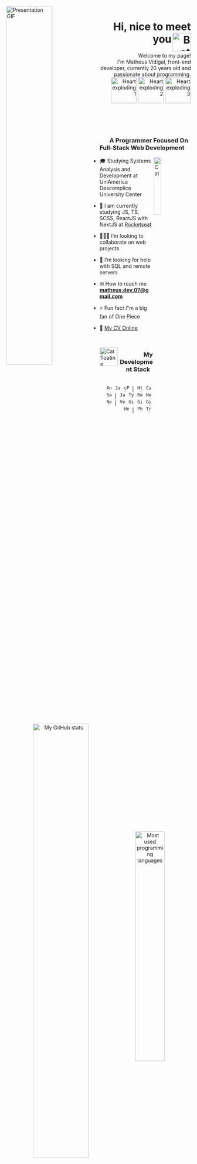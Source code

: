 <!-- PRESENTATION (GIF) -->
<img align="left" src=".github/presentationMV.gif" alt="Presentation GIF"  width="50%"/>

<!-- PRESENTATION -->
<h1 align="right">Hi, nice to meet you
    <img align="right" src=".github/bat.gif" alt="Bat" width="50">
</h1>
<p align="right">Welcome to my page!
    <br>
    I'm Matheus Vidigal, front-end developer, currently 20 years old and passionate about programming.
    <br>
    <img src=".github/heart.gif" alt="Heart exploding 1" width="70">
    <img src=".github/heart.gif" alt="Heart exploding 2" width="70">
    <img src=".github/heart.gif" alt="Heart exploding 3" width="70">
</p>

<br><br><br><!--spacing-3x-->

<!-- FOCUSED... -->
<h3 align="left">
    &nbsp;&nbsp;&nbsp;&nbsp;&nbsp;&nbsp;
    A Programmer Focused On Full-Stack Web Development
</h3>

<img align="right" src=".github/cat.gif" alt="Cat" width="20%">

<!-- ABOUT ME -->
- 🎓 Studying Systems Analysis and Development at UniAmérica Descomplica University Center

- 🌱 I am currently studying JS, TS, SCSS, ReactJS with NextJS at [Rocketseat](https://app.rocketseat.com.br/me/matheus-vidigal-nyctibius)

- 👨🏻‍💻 I’m looking to collaborate on web projects

- 🤔 I’m looking for help with SQL and remote servers

- ✉ How to reach me **matheus.dev.07@gmail.com**

- ⚡ Fun fact i"m a big fan of One Piece

- 📄 [My CV Online](https://cv-nyctibiusvii.vercel.app)

<br><!--spacing-->

<img align="left" src=".github/catBallon.gif" alt="Cat floating" width="50">
<!-- TECHNOLOGIES -->
<h3 align="right">
    My Development Stack
    &nbsp;
</h3>
<p align="right"><br>&nbsp;
    <code><img src=".github/tecSvg/android.svg"    alt="Android"    height="16"/></code>&nbsp;
    <code><img src=".github/tecSvg/java.svg"       alt="Java"       height="16"/></code>&nbsp;
    <code><img src=".github/tecSvg/cPlusPlus.svg"  alt="cPlusPlus"  height="16"/></code>&nbsp;
    |&nbsp;
    <code><img src=".github/tecSvg/html5.svg"      alt="Html5"      height="16"/></code>&nbsp;
    <code><img src=".github/tecSvg/css3.svg"       alt="Css3"       height="16"/></code>&nbsp;
    <code><img src=".github/tecSvg/sass.svg"       alt="Sass"       height="16"/></code>&nbsp;
    |&nbsp;
    <code><img src=".github/tecSvg/javascript.svg" alt="Javascript" height="16"/></code>&nbsp;
    <code><img src=".github/tecSvg/typescript.svg" alt="Typescript" height="16"/></code>&nbsp;
    <code><img src=".github/tecSvg/reactJS.svg"    alt="ReactJS"    height="16"/></code>&nbsp;
    <code><img src=".github/tecSvg/nextJS.svg"     alt="NextJS"     height="16"/></code>&nbsp;
    <code><img src=".github/tecSvg/nodeJS.svg"     alt="NodeJS"     height="16"/></code>&nbsp;
    |&nbsp;
    <code><img src=".github/tecSvg/vercel.svg"     alt="Vercel"     height="16"/></code>&nbsp;
    <code><img src=".github/tecSvg/github.svg"     alt="GitHub"     height="16"/></code>&nbsp;
    <code><img src=".github/tecSvg/git.svg"        alt="Git"        height="16"/></code>&nbsp;
    <code><img src=".github/tecSvg/gitlab.svg"     alt="Gitlab"     height="16"/></code>&nbsp;
    <code><img src=".github/tecSvg/heroku.svg"     alt="Heroku"     height="16"/></code>&nbsp;
    |&nbsp;
    <code><img src=".github/tecSvg/photoshop.svg"  alt="Photoshop"  height="16"/></code>&nbsp;
    <code><img src=".github/tecSvg/trello.svg"     alt="Trello"     height="16"/></code>&nbsp;
    <!-- https://worldvectorlogo.com/ -->
</p>

<br><!--spacing-->

<!-- API | MYGITHUB -->
<p align="center">
    <img align="center" src="https://github-readme-stats.vercel.app/api?username=NyctibiusVII&show_icons=true&custom_title=🦊%20Matheus%20Vidigal's%20GitHub%20Stats&title_color=ff441e&text_color=fd5634&icon_color=f74716&bg_color=282a36&hide_border=true&count_private=true&hide=issues" alt="My GitHub stats" width="55%"/>
    <img align="center" src="https://github-readme-stats.vercel.app/api/top-langs/?username=NyctibiusVII&custom_title=🍧%20Most%20Used%20Languages&title_color=ff79c6&text_color=ff79c6&icon_color=f74716&bg_color=282a36&hide_border=true&line_height=9&layout=compact" alt="Most used programming languages" width="40%"/>
</p>

<!-- API | POINTS -->
<p align="center">
    <img src="https://github-profile-trophy.vercel.app/?username=NyctibiusVII&theme=dracula&column=7&margin-w=7&margin-h=7&no-frame=true" alt="NyctibiusVII's points"/>
</p>
<!--
    #282a36 | #0d1117 (Dracula    |     Github)
    #ffffff | #fbfbfb (White      |     Shadow)
    #ff79c6 | #6651ab (Bubble gum |     Github)
    #ff441e | #ff3108 (Orange     | DarkOrange)
-->

<!--line-->
---

<!-- MORE INFO -->
<details align="center">
    <summary>More information:</summary>
    <img align="left" src="https://activity-graph.herokuapp.com/graph?username=NyctibiusVII&bg_color=000&color=0f0&line=0f0&point=fff&area=false&hide_border=true" alt="NyctibiusVII"s Activity graph" width="60%"/>
    <p align="right">
        <p align="center">
            <img src="https://profile-counter.glitch.me/NyctibiusVII/count.svg" width="30%"/>
            <img src="http://github-readme-streak-stats.herokuapp.com?user=NyctibiusVII&hide_border=true&background=000000&border=FFFFFF&stroke=FFFFFF&sideNums=00FF00&sideLabels=00FF00&dates=FFFFFF&ring=00FF00&fire=FFFFFF&currStreakNum=00FF00&currStreakLabel=00FF00" alt="NyctibiusVII"s Streak stats" width="30%"/>
        </p>
    </p>
</details>

<!-- REDES SOCIAIS -->
<p align="center">
    <a href="https://twitter.com/NyctibiusVII"                          target="blank">
        <img src=".github/socialSvg/twitter.svg"                        alt="Twitter"       height="20"/>
    </a>
    <a href="https://www.linkedin.com/in/matheus-vidigal-nyctibiusvii/" target="blank">
        <img src=".github/socialSvg/linkedin.svg"                       alt="Linkedin"      height="20"/>
    </a>
    <a href="https://pt.stackoverflow.com/users/155001/matheus-vidigal" target="blank">
        <img src=".github/socialSvg/stack-overflow.svg"                 alt="StackOverflow" height="20"/>
    </a>
    <a href="https://www.instagram.com/nyctibius_vii/"                  target="blank">
        <img src=".github/socialSvg/instagram.svg"                      alt="Instagram"     height="20"/>
    </a>
    <a href="https://discord.gg/DMuCj2s"                                target="blank">
        <img src=".github/socialSvg/discord.svg"                        alt="Discord"       height="20"/>
    </a>
</p>

<!--
**NyctibiusVII/NyctibiusVII** is a ✨ _special_ ✨ repository because its `README.md` (this file) appears on your GitHub profile.

Here are some ideas to get you started:

- 🔭 I’m currently working on ...
- 🌱 I’m currently learning ...
- 👯 I’m looking to collaborate on ...
- 🤔 I’m looking for help with ...
- 💬 Ask me about ...
- 📫 How to reach me: ...
- 😄 Pronouns: ...
- ⚡ Fun fact: ...
-->
